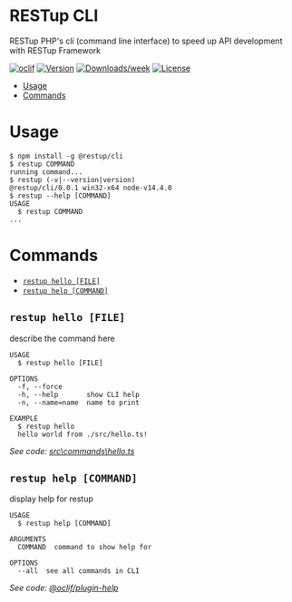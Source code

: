 RESTup CLI
===========

RESTup PHP&#39;s cli (command line interface) to speed up API development with RESTup Framework

[![oclif](https://img.shields.io/badge/cli-oclif-brightgreen.svg)](https://oclif.io)
[![Version](https://img.shields.io/npm/v/@restup/cli.svg)](https://npmjs.org/package/@restup/cli)
[![Downloads/week](https://img.shields.io/npm/dw/@restup/cli.svg)](https://npmjs.org/package/@restup/cli)
[![License](https://img.shields.io/npm/l/@restup/cli.svg)](https://github.com/werdna521/restup-cli/blob/master/package.json)

<!-- toc -->
* [Usage](#usage)
* [Commands](#commands)
<!-- tocstop -->
# Usage
<!-- usage -->
```sh-session
$ npm install -g @restup/cli
$ restup COMMAND
running command...
$ restup (-v|--version|version)
@restup/cli/0.0.1 win32-x64 node-v14.4.0
$ restup --help [COMMAND]
USAGE
  $ restup COMMAND
...
```
<!-- usagestop -->
# Commands
<!-- commands -->
* [`restup hello [FILE]`](#restup-hello-file)
* [`restup help [COMMAND]`](#restup-help-command)

## `restup hello [FILE]`

describe the command here

```
USAGE
  $ restup hello [FILE]

OPTIONS
  -f, --force
  -h, --help       show CLI help
  -n, --name=name  name to print

EXAMPLE
  $ restup hello
  hello world from ./src/hello.ts!
```

_See code: [src\commands\hello.ts](https://github.com/werdna521/restup-cli/blob/v0.0.1/src\commands\hello.ts)_

## `restup help [COMMAND]`

display help for restup

```
USAGE
  $ restup help [COMMAND]

ARGUMENTS
  COMMAND  command to show help for

OPTIONS
  --all  see all commands in CLI
```

_See code: [@oclif/plugin-help](https://github.com/oclif/plugin-help/blob/v3.1.0/src\commands\help.ts)_
<!-- commandsstop -->
